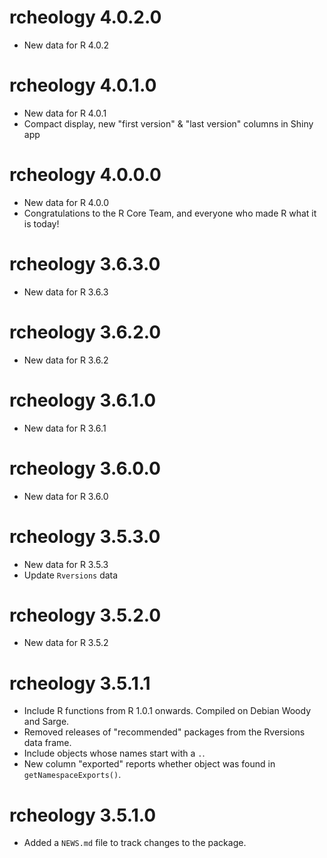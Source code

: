 # rcheology 4.0.2.0

* New data for R 4.0.2


# rcheology 4.0.1.0

* New data for R 4.0.1
* Compact display, new "first version" & "last version" columns in Shiny app

# rcheology 4.0.0.0

* New data for R 4.0.0
* Congratulations to the R Core Team, and everyone who made R what it is today!

# rcheology 3.6.3.0

* New data for R 3.6.3

# rcheology 3.6.2.0

* New data for R 3.6.2

# rcheology 3.6.1.0

* New data for R 3.6.1

# rcheology 3.6.0.0

* New data for R 3.6.0

# rcheology 3.5.3.0

* New data for R 3.5.3
* Update `Rversions` data

# rcheology 3.5.2.0

* New data for R 3.5.2

# rcheology 3.5.1.1

* Include R functions from R 1.0.1 onwards. Compiled on Debian Woody and Sarge.
* Removed releases of "recommended" packages from the Rversions data frame.
* Include objects whose names start with a `.`.
* New column "exported" reports whether object was found in `getNamespaceExports()`.

# rcheology 3.5.1.0

* Added a `NEWS.md` file to track changes to the package.
